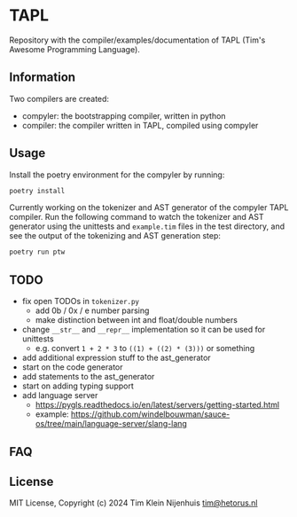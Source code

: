 # TAPL

Repository with the compiler/examples/documentation of TAPL (Tim's Awesome Programming Language).

## Information

Two compilers are created:

- compyler: the bootstrapping compiler, written in python
- compiler: the compiler written in TAPL, compiled using compyler

## Usage

Install the poetry environment for the compyler by running:

```bash
poetry install
```

Currently working on the tokenizer and AST generator of the compyler TAPL compiler.
Run the following command to watch the tokenizer and AST generator using the unittests and `example.tim` files in the test directory, and see the output of the tokenizing and AST generation step:

```bash
poetry run ptw
```

## TODO

- fix open TODOs in `tokenizer.py`
  - add 0b / 0x / e number parsing
  - make distinction between int and float/double numbers
- change `__str__` and `__repr__` implementation so it can be used for unittests
  - e.g. convert `1 + 2 * 3` to `((1) + ((2) * (3)))` or something
- add additional expression stuff to the ast_generator
- start on the code generator
- add statements to the ast_generator
- start on adding typing support
- add language server
  - https://pygls.readthedocs.io/en/latest/servers/getting-started.html
  - example: https://github.com/windelbouwman/sauce-os/tree/main/language-server/slang-lang

## FAQ

## License

MIT License, Copyright (c) 2024 Tim Klein Nijenhuis <tim@hetorus.nl>
